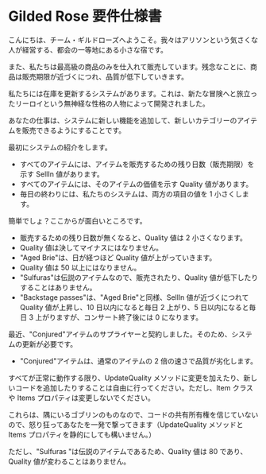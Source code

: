 # Gilded Rose 要件仕様書

こんにちは、チーム・ギルドローズへようこそ。我々はアリソンという気さくな人が経営する、都会の一等地にある小さな宿です。

また、私たちは最高級の商品のみを仕入れて販売しています。残念なことに、商品は販売期限が近づくにつれ、品質が低下していきます。

私たちには在庫を更新するシステムがあります。これは、新たな冒険へと旅立ったリーロイという無神経な性格の人物によって開発されました。

あなたの仕事は、システムに新しい機能を追加して、新しいカテゴリーのアイテムを販売できるようにすることです。

最初にシステムの紹介をします。

- すべてのアイテムには、アイテムを販売するための残り日数（販売期限）を示す SellIn 値があります。
- すべてのアイテムには、そのアイテムの価値を示す Quality 値があります。
- 毎日の終わりには、私たちのシステムは、両方の項目の値を 1 小さくします。

簡単でしょ？ここからが面白いところです。

- 販売するための残り日数が無くなると、Quality 値は 2 小さくなります。
- Quality 値は決してマイナスにはなりません。
- "Aged Brie"は、日が経つほど Quality 値が上がっていきます。
- Quality 値は 50 以上にはなりません。
- "Sulfuras"は伝説のアイテムなので、販売されたり、Quality 値が低下したりすることはありません。
- "Backstage passes"は、"Aged Brie"と同様、SellIn 値が近づくにつれて Quality 値が上昇し、10 日以内になると毎日 2 上がり、5 日以内になると毎日 3 上がりますが、コンサート終了後には 0 になります。

最近、"Conjured"アイテムのサプライヤーと契約しました。そのため、システムの更新が必要です。

- "Conjured"アイテムは、通常のアイテムの 2 倍の速さで品質が劣化します。

すべてが正常に動作する限り、UpdateQuality メソッドに変更を加えたり、新しいコードを追加したりすることは自由に行ってください。ただし、Item クラスや Items プロパティは変更しないでください。

これらは、隅にいるゴブリンのものなので、コードの共有所有権を信じていないので、怒り狂ってあなたを一発で撃ってきます（UpdateQuality メソッドと Items プロパティを静的にしても構いません。）

ただし、"Sulfuras "は伝説のアイテムであるため、Quality 値は 80 であり、Quality 値が変わることはありません。
